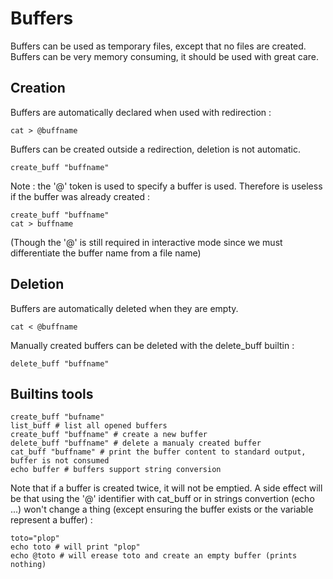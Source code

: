 
# Buffers

Buffers can be used as temporary files, except that no files are created.
Buffers can be very memory consuming, it should be used with great care.

## Creation

Buffers are automatically declared when used with redirection :

```
cat > @buffname
```

Buffers can be created outside a redirection, deletion is not automatic.

```
create_buff "buffname"
```

Note : the '@' token is used to specify a buffer is used. Therefore is useless if the buffer was already created :

```
create_buff "buffname"
cat > buffname
```

(Though the '@' is still required in interactive mode since we must differentiate the buffer name from a file name)


## Deletion

Buffers are automatically deleted when they are empty.

```
cat < @buffname
```

Manually created buffers can be deleted with the delete\_buff builtin :

```
delete_buff "buffname"
```

## Builtins tools

```
create_buff "bufname"
list_buff # list all opened buffers
create_buff "buffname" # create a new buffer
delete_buff "buffname" # delete a manualy created buffer
cat_buff "buffname" # print the buffer content to standard output, buffer is not consumed
echo buffer # buffers support string conversion
```

Note that if a buffer is created twice, it will not be emptied. A side effect will be that using the '@' identifier with cat\_buff or in strings convertion (echo ...) won't change a thing (except ensuring the buffer exists or the variable represent a buffer) :

```
toto="plop"
echo toto # will print "plop"
echo @toto # will erease toto and create an empty buffer (prints nothing)
```

